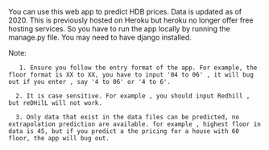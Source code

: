 You can use this web app to predict HDB prices. Data is updated as of 2020. This is previously hosted on Heroku but heroku no longer offer free hosting services. So you have to run the app locally by running the manage.py file. You may need to have django installed.

Note: 


       1. Ensure you follow the entry format of the app. For example, the floor format is XX to XX, you have to input '04 to 06' , it will bug out if you enter , say '4 to 06' or '4 to 6'. 

      2. It is case sensitive. For example , you should input Redhill , but reDHilL will not work. 
      
      3. Only data that exist in the data files can be predicted, no extrapolation prediction are available. for example , highest floor in data is 45, but if you predict a the pricing for a house with 60 floor, the app will bug out.
